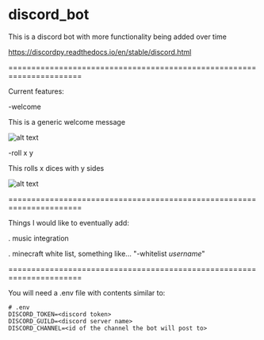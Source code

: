 # discord_bot
This is a discord bot with more functionality being added over time

https://discordpy.readthedocs.io/en/stable/discord.html

======================================================================

Current features:

-welcome

This is a generic welcome message

![alt text](https://i.imgur.com/wQLZbN3.png)

-roll x y

This rolls x dices with y sides

![alt text](https://i.imgur.com/sUcieaw.png)

======================================================================

Things I would like to eventually add:

. music integration

. minecraft white list, something like... "-whitelist _username_"


======================================================================

You will need a .env file with contents similar to:

```
# .env
DISCORD_TOKEN=<discord token>
DISCORD_GUILD=<discord server name>
DISCORD_CHANNEL=<id of the channel the bot will post to>
```
